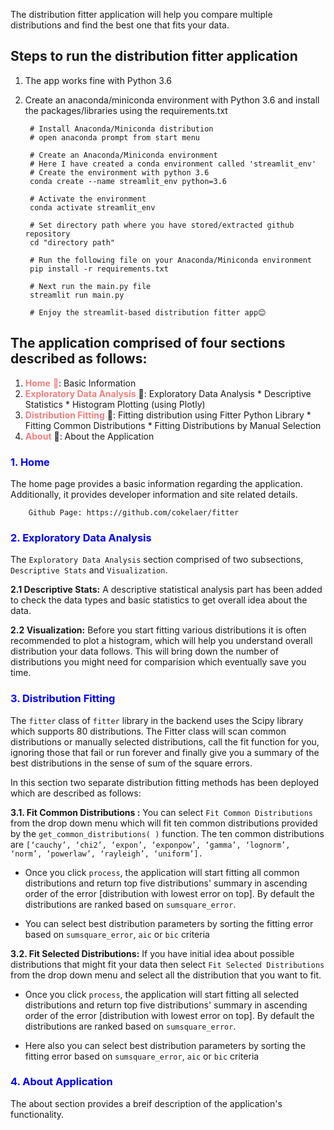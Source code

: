 The distribution fitter application will help you compare multiple distributions and find the best one that fits your data. 

## Steps to run the distribution fitter application
1. The app works fine with Python 3.6
2. Create an anaconda/miniconda environment with Python 3.6 and install the packages/libraries using the requirements.txt

		# Install Anaconda/Miniconda distribution
		# open anaconda prompt from start menu

		# Create an Anaconda/Miniconda environment
		# Here I have created a conda environment called 'streamlit_env' 
		# Create the environment with python 3.6
		conda create --name streamlit_env python=3.6

		# Activate the environment
		conda activate streamlit_env

		# Set directory path where you have stored/extracted github repository 
		cd "directory path"

		# Run the following file on your Anaconda/Miniconda environment
		pip install -r requirements.txt

		# Next run the main.py file
		streamlit run main.py

		# Enjoy the streamlit-based distribution fitter app😊

## The application comprised of four sections described as follows:

1. <span style="color:lightcoral">**Home** 🏡</span>: Basic Information
2. <span style="color:lightcoral">**Exploratory Data Analysis**</span> 🧮: Exploratory Data Analysis
			    * Descriptive Statistics
				* Histogram Plotting (using Plotly)
 3. <span style="color:lightcoral">**Distribution Fitting**</span> 🌈: Fitting distribution using Fitter Python Library
			    * Fitting Common Distributions
				* Fitting Distributions by Manual Selection
4. <span style="color:lightcoral">**About**</span> 📑: About the Application

### <span style="color:blue">1. Home</span>
The home page provides a basic information regarding the application. Additionally, it provides developer information and site related details.

		Github Page: https://github.com/cokelaer/fitter

### <span style="color:blue">2. Exploratory Data Analysis</span>
The ```Exploratory Data Analysis``` section comprised of two subsections, ```Descriptive Stats``` and ```Visualization```.

**2.1 Descriptive Stats:**
A descriptive statistical analysis part has been added to check the data types and basic statistics to get overall idea about the data.


**2.2 Visualization:** 
Before you start fitting various distributions it is often recommended to plot a histogram, which will help you understand overall distribution your data follows. This will bring down the number of distributions you might need for comparision which eventually save you time.

### <span style="color:blue">3. Distribution Fitting</span>
The ```fitter``` class of ```fitter``` library in the backend uses the Scipy library which supports 80 distributions. The Fitter class will scan common distributions or manually selected distributions, call the fit function for you, ignoring those that fail or run forever and finally give you a summary of the best distributions in the sense of sum of the square errors.  

In this section two separate distribution fitting methods has been deployed which are described as follows:  

**3.1. Fit Common Distributions :** You can select ```Fit Common Distributions``` from the drop down menu which will fit ten common distributions provided by the ```get_common_distributions( )``` function. The ten common distributions are ```[‘cauchy’, ‘chi2’, ‘expon’, ‘exponpow’, ‘gamma’, ‘lognorm’, ‘norm’, ‘powerlaw’, ‘rayleigh’, ‘uniform’].```

* Once you click ```process```, the application will start fitting all common distributions and return top five distributions' summary in ascending order of the error [distribution with lowest error on top]. By default the distributions are ranked based on ```sumsquare_error```. 

* You can select best distribution parameters by sorting the fitting error based on ```sumsquare_error```, ```aic``` or ```bic```
			criteria


**3.2. Fit Selected Distributions:** If you have initial idea about possible distributions that might fit your data then select ```Fit Selected Distributions``` from the drop down menu and select all the distribution that you want to fit.  

* Once you click ```process```, the application will start fitting all selected distributions and return top five distributions' summary in ascending order of the error [distribution with lowest error on top]. By default the distributions are ranked based on ```sumsquare_error```. 

* Here also you can select best distribution parameters by sorting the fitting error based on ```sumsquare_error```, ```aic``` or ```bic``` criteria

### <span style="color:blue">4. About Application</span>
The about section provides a breif description of the application's functionality.  
